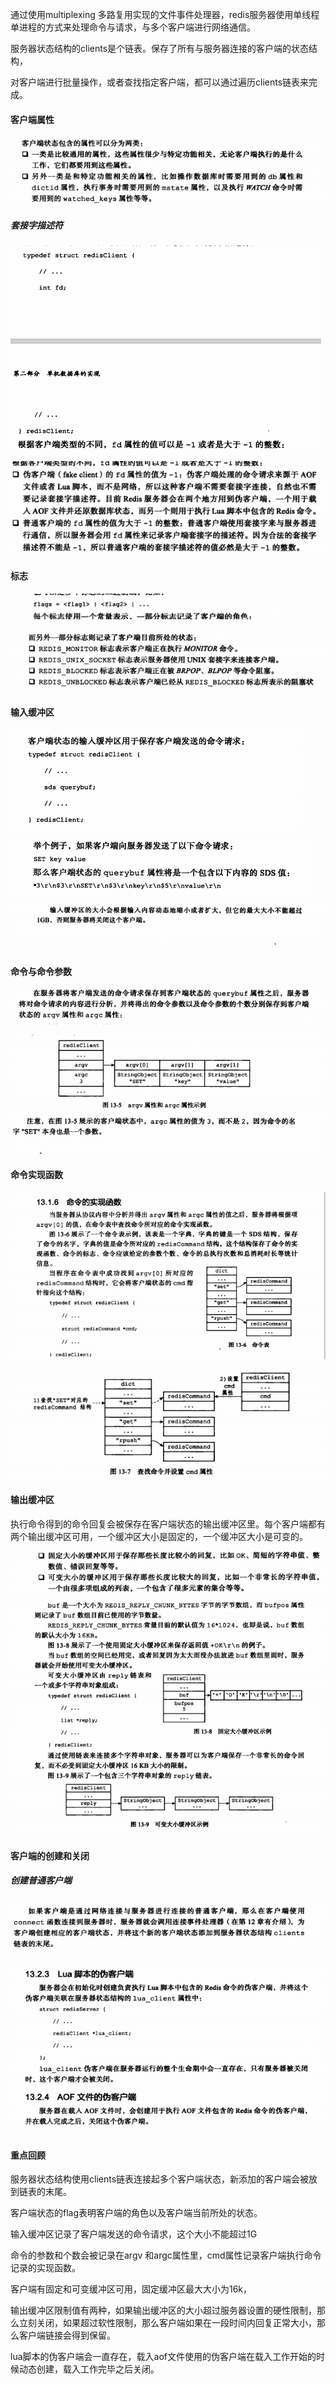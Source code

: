 通过使用multiplexing 多路复用实现的文件事件处理器，redis服务器使用单线程单进程的方式来处理命令与请求，与多个客户端进行网络通信。



服务器状态结构的clients是个链表。保存了所有与服务器连接的客户端的状态结构，

对客户端进行批量操作，或者查找指定客户端，都可以通过遍历clients链表来完成。

#### 客户端属性

![image-20210219094917023](assets/image-20210219094917023.png)

##### 套接字描述符

![image-20210219095008240](assets/image-20210219095008240.png)

![image-20210219095020774](assets/image-20210219095020774.png)

#### 标志

![image-20210219095630608](assets/image-20210219095630608.png)



![image-20210219095638739](assets/image-20210219095638739.png)

#### 输入缓冲区

![image-20210219100301759](assets/image-20210219100301759.png)

![image-20210219100224786](assets/image-20210219100224786.png)

![image-20210219100204742](assets/image-20210219100204742.png)

#### 命令与命令参数

![image-20210219100413788](assets/image-20210219100413788.png)

![image-20210219100507621](assets/image-20210219100507621.png)

#### 命令实现函数

![image-20210219100733542](assets/image-20210219100733542.png)

![image-20210219100829747](assets/image-20210219100829747.png)

#### 输出缓冲区

执行命令得到的命令回复会被保存在客户端状态的输出缓冲区里。每个客户端都有两个输出缓冲区可用，一个缓冲区大小是固定的，一个缓冲区大小是可变的。



![image-20210219101146874](assets/image-20210219101146874.png)





![image-20210219101249324](assets/image-20210219101249324.png)

#### 客户端的创建和关闭

##### 创建普通客户端

![image-20210219101820148](assets/image-20210219101820148.png)

##### 

![image-20210219102035534](assets/image-20210219102035534.png)

#### 重点回顾

​	服务器状态结构使用clients链表连接起多个客户端状态，新添加的客户端会被放到链表的末尾。

客户端状态的flag表明客户端的角色以及客户端当前所处的状态。

输入缓冲区记录了客户端发送的命令请求，这个大小不能超过1G

命令的参数和个数会被记录在argv 和argc属性里，cmd属性记录客户端执行命令记录的实现函数。

客户端有固定和可变缓冲区可用，固定缓冲区最大大小为16k，

输出缓冲区限制值有两种，如果输出缓冲区的大小超过服务器设置的硬性限制，那么立刻关闭，如果超过软性限制，那么客户端如果在一段时间内回复正常大小，那么客户端链接会得到保留。

lua脚本的伪客户端会一直存在，载入aof文件使用的伪客户端在载入工作开始的时候动态创建，载入工作完毕之后关闭。

